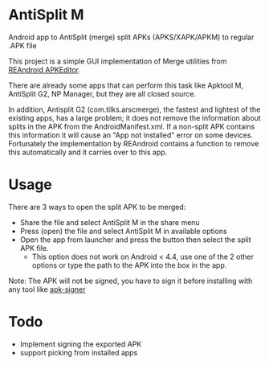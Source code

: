 # AntiSplit M
Android app to AntiSplit (merge) split APKs (APKS/XAPK/APKM) to regular .APK file

This project is a simple GUI implementation of Merge utilities from [REAndroid APKEditor](https://github.com/REAndroid/APKEditor).

There are already some apps that can perform this task like Apktool M, AntiSplit G2, NP Manager, but they are all closed source. 

In addition, Antisplit G2 (com.tilks.arscmerge), the fastest and lightest of the existing apps, has a large problem; it does not remove the information about splits in the APK from the AndroidManifest.xml. If a non-split APK contains this information it will cause an "App not installed" error on some devices. Fortunately the implementation by REAndroid contains a function to remove this automatically and it carries over to this app.

# Usage
There are 3 ways to open the split APK to be merged:
* Share the file and select AntiSplit M in the share menu
* Press (open) the file and select AntiSplit M in available options
* Open the app from launcher and press the button then select the split APK file.
   * This option does not work on Android < 4.4, use one of the 2 other options or type the path to the APK into the box in the app.

Note: The APK will not be signed, you have to sign it before installing with any tool like [apk-signer](https://play.google.com/store/apps/details?id=com.haibison.apksigner)

# Todo
* Implement signing the exported APK
* support picking from installed apps

